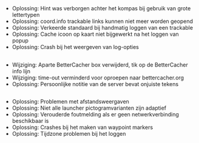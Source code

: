 ##
- Oplossing: Hint was verborgen achter het kompas bij gebruik van grote lettertypen
- Oplossing: coord.info trackable links kunnen niet meer worden geopend
- Oplossing: Verkeerde standaard bij handmatig loggen van een trackable
- Oplossing: Cache icoon op kaart niet bijgewerkt na het loggen van popup
- Oplossing: Crash bij het weergeven van log-opties

##
- Wijziging: Aparte BetterCacher box verwijderd, tik op de BetterCacher info lijn
- Wijziging: time-out verminderd voor oproepen naar bettercacher.org
- Oplossing: Persoonlijke notitie van de server bevat onjuiste tekens

##
- Oplossing: Problemen met afstandsweergaven
- Oplossing: Niet alle launcher pictogramvarianten zijn adaptief
- Oplossing: Verouderde foutmelding als er geen netwerkverbinding beschikbaar is
- Oplossing: Crashes bij het maken van waypoint markers
- Oplossing: Tijdzone problemen bij het loggen
